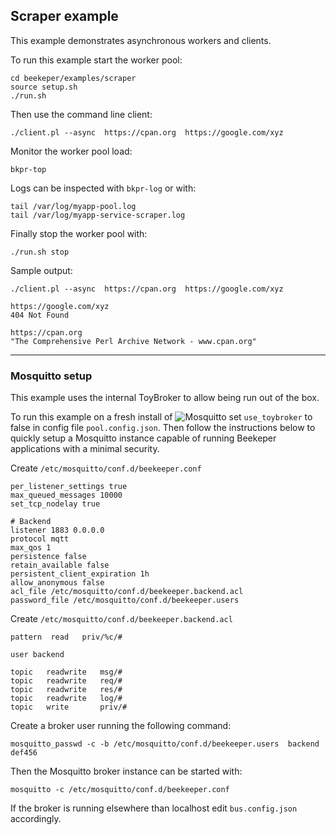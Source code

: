## Scraper example

This example demonstrates asynchronous workers and clients. 


To run this example start the worker pool:
```
cd beekeper/examples/scraper
source setup.sh
./run.sh
```
Then use the command line client:
```
./client.pl --async  https://cpan.org  https://google.com/xyz
```
Monitor the worker pool load:
```
bkpr-top
```
Logs can be inspected with `bkpr-log` or with:
```
tail /var/log/myapp-pool.log
tail /var/log/myapp-service-scraper.log
```
Finally stop the worker pool with:
```
./run.sh stop
```

Sample output:

```
./client.pl --async  https://cpan.org  https://google.com/xyz

https://google.com/xyz
404 Not Found

https://cpan.org
"The Comprehensive Perl Archive Network - www.cpan.org"
```
---

### Mosquitto setup

This example uses the internal ToyBroker to allow being run out of the box.

To run this example on a fresh install of ![Mosquitto](https://mosquitto.org/) set `use_toybroker` 
to false in config file `pool.config.json`. Then follow the instructions below to quickly setup a 
Mosquitto instance capable of running Beekeper applications with a minimal security.

Create `/etc/mosquitto/conf.d/beekeeper.conf`
```
per_listener_settings true
max_queued_messages 10000
set_tcp_nodelay true

# Backend
listener 1883 0.0.0.0
protocol mqtt
max_qos 1
persistence false
retain_available false
persistent_client_expiration 1h
allow_anonymous false
acl_file /etc/mosquitto/conf.d/beekeeper.backend.acl
password_file /etc/mosquitto/conf.d/beekeeper.users
```
Create `/etc/mosquitto/conf.d/beekeeper.backend.acl`
```
pattern  read   priv/%c/#

user backend

topic   readwrite   msg/#
topic   readwrite   req/#
topic   readwrite   res/#
topic   readwrite   log/#
topic   write       priv/#
```
Create a broker user running the following command:
```
mosquitto_passwd -c -b /etc/mosquitto/conf.d/beekeeper.users  backend   def456
```
Then the Mosquitto broker instance can be started with:
```
mosquitto -c /etc/mosquitto/conf.d/beekeeper.conf
```
If the broker is running elsewhere than localhost edit `bus.config.json` accordingly.
